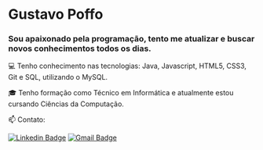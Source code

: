# Gustavo Poffo

### Sou apaixonado pela programação, tento me atualizar e buscar novos conhecimentos todos os dias.

:computer: Tenho conhecimento nas tecnologias: Java, Javascript, HTML5, CSS3, Git e SQL, utilizando o MySQL.

:mortar_board: Tenho formação como Técnico em Informática e atualmente estou cursando Ciências da Computação.

:mailbox: Contato:

[![Linkedin Badge](https://img.shields.io/badge/Gustavo_Poffo-blue?style=flat-square&logo=Linkedin&logoColor=white&link=https://www.linkedin.com/in/gustavo-poffo-068123195/])](https://www.linkedin.com/in/gustavo-poffo-068123195/) [![Gmail Badge](https://img.shields.io/badge/-gustavoxpoffo@gmail.com-c14438?style=flat-square&logo=Gmail&logoColor=white&link=mailto:gustavoxpoffo@gmail.com)](mailto:gustavoxpoffo@gmail.com)
